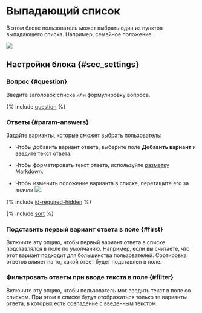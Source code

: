 # Выпадающий список

В этом блоке пользователь может выбрать один из пунктов выпадающего списка. Например, семейное положение.

![](../../_assets/forms/tutorial-list.gif)

## Настройки блока {#sec_settings}

### Вопрос {#question}

Введите заголовок списка или формулировку вопроса.

{% include [question](../../_includes/forms/question.md) %}

### Ответы {#param-answers}

Задайте варианты, которые сможет выбрать пользователь:

- Чтобы добавить вариант ответа, выберите поле **Добавить вариант** и введите текст ответа.

- Чтобы форматировать текст ответа, используйте [разметку Markdown](../appearance.md#section_pzm_m1j_j3b).

- Чтобы изменить положение варианта в списке, перетащите его за значок ![](../../_assets/forms/drag-answer.png). 

{% include [id-required-hidden](../../_includes/forms/id-required-hidden.md) %}

{% include [sort](../../_includes/forms/sort.md) %}

### Подставить первый вариант ответа в поле {#first}

Включите эту опцию, чтобы первый вариант ответа в списке подставлялся в поле по умолчанию. Например, если вы считаете, что этот вариант подходит для большинства пользователей. 
Сортировка ответов влияет на то, какой ответ будет подставлен в поле.

### Фильтровать ответы при вводе текста в поле {#filter}

Включите эту опцию, чтобы пользователь мог вводить текст в поле со списком. При этом в списке будут отображаться только те варианты ответа, в которых есть совпадение с введенным текстом.

